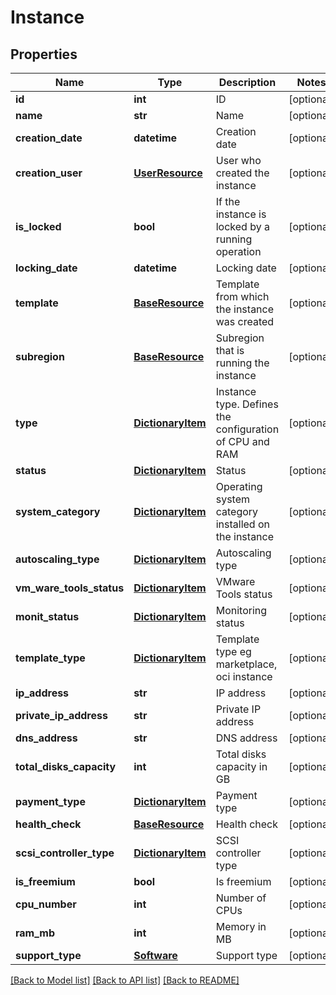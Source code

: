 # Instance

## Properties
Name | Type | Description | Notes
------------ | ------------- | ------------- | -------------
**id** | **int** | ID | [optional] 
**name** | **str** | Name | [optional] 
**creation_date** | **datetime** | Creation date | [optional] 
**creation_user** | [**UserResource**](UserResource.md) | User who created the instance | [optional] 
**is_locked** | **bool** | If the instance is locked by a running operation | [optional] 
**locking_date** | **datetime** | Locking date | [optional] 
**template** | [**BaseResource**](BaseResource.md) | Template from which the instance was created | [optional] 
**subregion** | [**BaseResource**](BaseResource.md) | Subregion that is running the instance | [optional] 
**type** | [**DictionaryItem**](DictionaryItem.md) | Instance type. Defines the configuration of CPU and RAM | [optional] 
**status** | [**DictionaryItem**](DictionaryItem.md) | Status | [optional] 
**system_category** | [**DictionaryItem**](DictionaryItem.md) | Operating system category installed on the instance | [optional] 
**autoscaling_type** | [**DictionaryItem**](DictionaryItem.md) | Autoscaling type | [optional] 
**vm_ware_tools_status** | [**DictionaryItem**](DictionaryItem.md) | VMware Tools status | [optional] 
**monit_status** | [**DictionaryItem**](DictionaryItem.md) | Monitoring status | [optional] 
**template_type** | [**DictionaryItem**](DictionaryItem.md) | Template type eg marketplace, oci instance | [optional] 
**ip_address** | **str** | IP address | [optional] 
**private_ip_address** | **str** | Private IP address | [optional] 
**dns_address** | **str** | DNS address | [optional] 
**total_disks_capacity** | **int** | Total disks capacity in GB | [optional] 
**payment_type** | [**DictionaryItem**](DictionaryItem.md) | Payment type | [optional] 
**health_check** | [**BaseResource**](BaseResource.md) | Health check | [optional] 
**scsi_controller_type** | [**DictionaryItem**](DictionaryItem.md) | SCSI controller type | [optional] 
**is_freemium** | **bool** | Is freemium | [optional] 
**cpu_number** | **int** | Number of CPUs | [optional] 
**ram_mb** | **int** | Memory in MB | [optional] 
**support_type** | [**Software**](Software.md) | Support type | [optional] 

[[Back to Model list]](../README.md#documentation-for-models) [[Back to API list]](../README.md#documentation-for-api-endpoints) [[Back to README]](../README.md)


